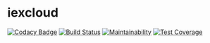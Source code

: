 # iexcloud

[![Codacy Badge](https://api.codacy.com/project/badge/Grade/5cf0b9b680194d2baeb63bb7f63fc9d6)](https://app.codacy.com/manual/imgarylai/iexcloud?utm_source=github.com&utm_medium=referral&utm_content=imgarylai/iexcloud&utm_campaign=Badge_Grade_Settings)
[![Build Status](https://travis-ci.com/imgarylai/iexcloud.svg?branch=master)](https://travis-ci.com/imgarylai/iexcloud)
[![Maintainability](https://api.codeclimate.com/v1/badges/0d3510b851343f0a8a60/maintainability)](https://codeclimate.com/github/imgarylai/iexcloud/maintainability)
[![Test Coverage](https://api.codeclimate.com/v1/badges/0d3510b851343f0a8a60/test_coverage)](https://codeclimate.com/github/imgarylai/iexcloud/test_coverage)